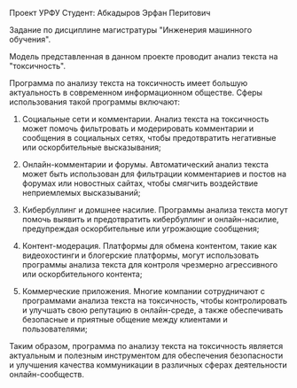 Проект УРФУ
Студент: Абкадыров Эрфан Перитович

Задание по дисциплине магистратуры "Инженерия машинного обучения". 

Модель представленная в данном проекте проводит анализ текста на "токсичность".

Программа по анализу текста на токсичность имеет большую актуальность в современном информационном обществе. Сферы использования такой программы включают:

1. Социальные сети и комментарии. Анализ текста на токсичность может помочь фильтровать и модерировать комментарии и сообщения в социальных сетях, чтобы предотвратить негативные или оскорбительные высказывания;

2. Онлайн-комментарии и форумы. Автоматический анализ текста может быть использован для фильтрации комментариев и постов на форумах или новостных сайтах, чтобы смягчить воздействие неприемлемых высказываний;

3. Кибербуллинг и домшнее насилие. Программы анализа текста могут помочь выявить и предотвратить кибербуллинг и онлайн-насилие, предупреждая оскорбительные или угрожающие сообщения;

4. Контент-модерация. Платформы для обмена контентом, такие как видеохостинги и блогерские платформы, могут использовать программы анализа текста для контроля чрезмерно агрессивного или оскорбительного контента;

5. Коммерческие приложения. Многие компании сотрудничают с программами анализа текста на токсичность, чтобы контролировать и улучшать свою репутацию в онлайн-среде, а также обеспечивать безопасные и приятные общение между клиентами и пользователями;

Таким образом, программа по анализу текста на токсичность является актуальным и полезным инструментом для обеспечения безопасности и улучшения качества коммуникации в различных сферах деятельности онлайн-сообществ.

